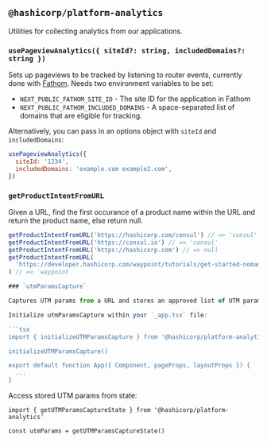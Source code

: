 ## `@hashicorp/platform-analytics`

Utilities for collecting analytics from our applications.

### `usePageviewAnalytics({ siteId?: string, includedDomains?: string })`

Sets up pageviews to be tracked by listening to router events, currently done with [Fathom](https://usefathom.com). Needs two environment variables to be set:

- `NEXT_PUBLIC_FATHOM_SITE_ID` - The site ID for the application in Fathom
- `NEXT_PUBLIC_FATHOM_INCLUDED_DOMAINS` - A space-separated list of domains that are eligible for tracking.

Alternatively, you can pass in an options object with `siteId` and `includedDomains`:

```js
usePageviewAnalytics({
  siteId: '1234',
  includedDomains: 'example.com example2.com',
})
```


### `getProductIntentFromURL`

Given a URL, find the first occurance of a product name within the URL and return the product name, else return null.

```js
getProductIntentFromURL('https://hashicorp.com/consul') // => 'consul'
getProductIntentFromURL('https://consul.io') // => 'consul'
getProductIntentFromURL('https://hashicorp.com') // => null
getProductIntentFromURL(
  'https://developer.hashicorp.com/waypoint/tutorials/get-started-nomad/get-started-nomad'
) // => 'waypoint

### `utmParamsCapture`

Captures UTM params from a URL and stores an approved list of UTM params as cookies which can then be read and used within forms and segment data.

Initialize utmParamsCapture within your `_app.tsx` file:

```tsx
import { initializeUTMParamsCapture } from '@hashicorp/platform-analytics'

initializeUTMParamsCapture()

export default function App({ Component, pageProps, layoutProps }) {
  ...
}
```

Access stored UTM params from state:

```tsx
import { getUTMParamsCaptureState } from '@hashicorp/platform-analytics'

const utmParams = getUTMParamsCaptureState()
```
